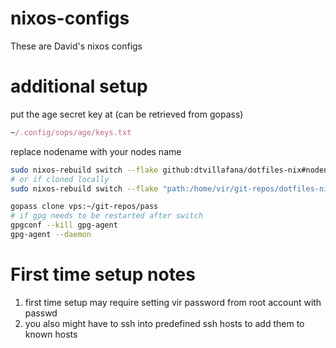 # nixos-configs
These are David's nixos configs
# additional setup
put the age secret key at (can be retrieved from gopass)
```nix
~/.config/sops/age/keys.txt
```


replace nodename with your nodes name
```bash
sudo nixos-rebuild switch --flake github:dtvillafana/dotfiles-nix#nodename
# or if cloned locally
sudo nixos-rebuild switch --flake "path:/home/vir/git-repos/dotfiles-nix#nodename"

gopass clone vps:~/git-repos/pass
# if gpg needs to be restarted after switch
gpgconf --kill gpg-agent
gpg-agent --daemon
```

# First time setup notes
1. first time setup may require setting vir password from root account with passwd
2. you also might have to ssh into predefined ssh hosts to add them to known hosts

